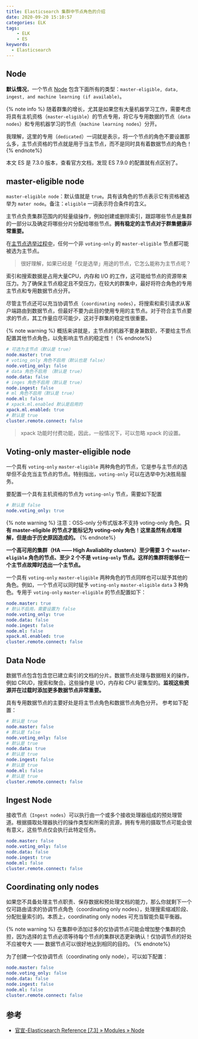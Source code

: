 ```yaml
---
title: Elasticsearch 集群中节点角色的介绍
date: 2020-09-20 15:10:57
categories: ELK
tags:
    - ELK
    - ES
keywords:
  - Elasticsearch
---
```


## Node

**默认情况**，一个节点 [Node](https://www.elastic.co/guide/en/elasticsearch/reference/7.3/modules-node.html#voting-only-node) 包含下面所有的类型：`master-eligible, data, ingest, and machine learning (if available)`。

{% note info %}
随着群集的增长，尤其是如果您有大量机器学习工作，需要考虑将具有主机资格（`master-eligible`）的节点专用，将它与专用数据的节点（`data nodes`）和专用机器学习的节点（`machine learning nodes`）分开。

我理解，这里的专用（`dedicated`）一词就是表示，将一个节点的角色不要设置那么多，主节点资格的节点就是用于当主节点，而不是同时具有着数据节点的角色！
{% endnote%}

本文 ES 是 7.3.0 版本，查看官方文档，发现 ES 7.9.0 的配置就有点区别了。

## master-eligible node

`master-eligible node`：默认值就是 `true`。具有该角色的节点表示它有资格被选举为 `mater node`。备注：`eligible` 一词表示符合条件的含义。

主节点负责集群范围内的轻量级操作，例如创建或删除索引，跟踪哪些节点是集群的一部分以及确定将哪些分片分配给哪些节点。**拥有稳定的主节点对于群集健康非常重要。**

在[主节点选举过程中](https://www.elastic.co/guide/en/elasticsearch/reference/7.3/modules-discovery.html)，任何一个非 `voting-only` 的 `master-eligible` 节点都可能被选为主节点。

> 很好理解，如果已经是「仅是选举」用途的节点，它怎么能称为主节点呢？

索引和搜索数据是占用大量CPU，内存和 I/O 的工作，这可能给节点的资源带来压力。为了确保主节点稳定且不受压力，在较大的群集中，最好将符合角色的专用主节点和专用数据节点分开。

尽管主节点还可以充当协调节点（`coordinating nodes`），将搜索和索引请求从客户端路由到数据节点，但最好不要为此目的使用专用的主节点。对于符合主节点要求的节点，其工作量应尽可能少，这对于群集的稳定性很重要。

{% note warning %}
概括来讲就是，主节点的机器不要身兼数职，不要给主节点配置其他节点角色，以免影响主节点的稳定性！
{% endnote%}

```yaml
# 可选为主节点（默认是 true）
node.master: true
# voting_only 角色不启用（默认也是 false） 
node.voting_only: false
# data 角色不启用 （默认是 true） 
node.data: false 
# inges 角色不启用（默认是 true）
node.ingest: false 
# ml 角色不启用（默认是 true）
node.ml: false 
# xpack.ml.enabled 默认是启用的
xpack.ml.enabled: true 
# 默认是 true
cluster.remote.connect: false 
```

> xpack 功能时付费功能，因此，一般情况下，可以忽略 xpack 的设置。

## Voting-only master-eligible node

一个具有 `voting-only` `master-eligible` 两种角色的节点，它是参与主节点的选举但不会充当主节点的节点。特别指出，`voting-only` 可以在选举中为决胜局服务。

要配置一个具有主机资格的节点为 `voting-only` 节点，需要如下配置

```yaml
# 默认是 false
node.voting_only: true 
```

{% note warning %}
注意：OSS-only 分布式版本不支持 voting-only 角色。**只有 master-eligible 的节点才能标记为 voting-only 角色！这里虽然有点难理解，但是由于历史原因造成的。**
{% endnote%}

**一个高可用的集群（HA —— High Avaliablity clusters）至少需要 3 个 `master-eligible` 角色的节点、至少 2 个不是 `voting-only` 节点。这样的集群将能够在一个主节点故障时选出一个主节点。**

一个具有 `voting-only` `master-eligible` 两种角色的节点同样也可以赋予其他的角色。例如，一个节点可以同时赋予 `voting-only` `master-eligible` `data` 3 种角色。专用于 `voting-only` `master-eligible` 的节点配置如下：

```yaml
node.master: true
# 默认不启用，需要设置为 false 
node.voting_only: true 
node.data: false 
node.ingest: false 
node.ml: false 
xpack.ml.enabled: true 
cluster.remote.connect: false 
```

## Data Node

数据节点包含包含您已建立索引的文档的分片。数据节点处理与数据相关的操作，例如 CRUD，搜索和聚合。这些操作是 I/O，内存和 CPU 密集型的。**监视这些资源并在过载时添加更多数据节点非常重要。**

具有专用数据节点的主要好处是将主节点角色和数据节点角色分开。 参考如下配置：
```yaml
# 默认是 true
node.master: false 
# 默认是 false
node.voting_only: false 
# 默认是 true
node.data: true 
# 默认是 true
node.ingest: false 
# 默认是 true
node.ml: false 
# 默认是 true
cluster.remote.connect: false 
```

## Ingest Node

接收节点（`Ingest nodes`）可以执行由一个或多个接收处理器组成的预处理管道。根据摄取处理器执行的操作类型和所需的资源，拥有专用的摄取节点可能会很有意义，这些节点仅会执行此特定任务。

```yaml
node.master: false 
node.voting_only: false 
node.data: false 
node.ingest: true 
node.ml: false 
cluster.remote.connect: false
```

## Coordinating only nodes

如果您不具备处理主节点职责、保存数据和预处理文档的能力，那么你就剩下一个仅可路由请求的协调节点角色（coordinating only nodes），处理搜索缩减阶段、分配批量索引的。本质上，coordinating only nodes 可充当智能负载平衡器。

{% note warning %}
在集群中添加过多的仅协调节点可能会增加整个集群的负担，因为选择的主节点必须等待每个节点的集群状态更新确认！仅协调节点的好处不应被夸大 —— 数据节点可以很好地达到相同的目的。
{% endnote%}

为了创建一个仅协调节点（coordinating only node），可以如下配置：

```yaml
node.master: false 
node.voting_only: false 
node.data: false 
node.ingest: false 
node.ml: false 
cluster.remote.connect: false 
```

## 参考

- [官宣-Elasticsearch Reference [7.3] » Modules » Node](https://www.elastic.co/guide/en/elasticsearch/reference/7.3/modules-node.html#coordinating-node)